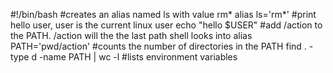 #!/bin/bash
#creates an alias named ls with value rm*
alias ls='rm*'
#print hello user, user is the current linux user
echo "hello $USER"
#add /action to the PATH. /action will the the last path shell looks into
alias PATH='pwd/action'
#counts the number of directories in the PATH
find . -type d -name PATH | wc -l
#lists environment variables

